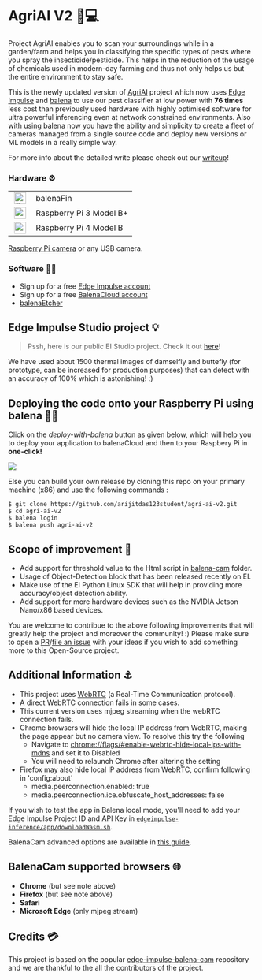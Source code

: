 # AgriAI V2 🌾💻

Project AgriAI enables you to scan your surroundings while in a garden/farm and helps you in classifying the specific types of pests where you spray the insecticide/pesticide. This helps in the reduction of the usage of chemicals used in modern-day farming and thus not only helps us but the entire environment to stay safe.

This is the newly updated version of [AgriAI](https://bit.ly/projectAgriAI) project which now uses [Edge Impulse](https://edgeimpulse.com) and [balena](https://balena.io) to use our pest classifier at low power with **76 times** less cost than previously used hardware with highly optimised software for ultra powerful inferencing even at network constrained environments. Also with using balena now you have the ability and simplicity to create a fleet of cameras managed from a single source code and deploy new versions or ML models in a really simple way.

For more info about the detailed write please check out our [writeup](WRITEUP.pdf)!

### Hardware ⚙️
<table>
<tr><td>
<img height="24px" src="https://files.balena-cloud.com/images/fincm3/2.58.3%2Brev1.prod/logo.svg" alt="fincm3" style="max-width: 100%; margin: 0px 4px;"></td><td> balenaFin</td>
</tr>
<tr><td>
<img height="24px" src="https://files.balena-cloud.com/images/raspberrypi3/2.58.3%2Brev1.prod/logo.svg" alt="raspberrypi3" style="max-width: 100%; margin: 0px 4px;"></td><td>Raspberry Pi 3 Model B+</td>
</tr>
<tr><td>
<img height="24px" src="https://files.balena-cloud.com/images/raspberrypi4-64/2.65.0%2Brev1.prod/logo.svg" alt="raspberrypi4-64" style="max-width: 100%; margin: 0px 4px;"></td><td>Raspberry Pi 4 Model B</td>
</tr>
</table>

 [Raspberry Pi camera](https://www.raspberrypi.org/products/camera-module-v2/) or any USB camera.

### Software 👨‍💻

* Sign up for a free [Edge Impulse account](https://edgeimpulse.com/)
* Sign up for a free [BalenaCloud account](https://www.balena.io/)
* [balenaEtcher](https://www.balena.io/etcher/)


## Edge Impulse Studio project 💡
>Pssh, here is our public EI Studio project. Check it out [here](https://studio.edgeimpulse.com/public/12041/latest)!

We have used about 1500 thermal images of damselfly and buttefly (for prototype, can be increased for production purposes) that can detect with an accuracy of 100% which is astonishing! :)

## Deploying the code onto your Raspberry Pi using balena 🕵️‍♂️

Click on the *deploy-with-balena* button as given below, which will help you to deploy your application to balenaCloud and then to your Raspbery Pi in **one-click!**

[![](https://balena.io/deploy.png)](https://dashboard.balena-cloud.com/deploy?repoUrl=https://github.com/arijitdas123student/agri-ai-v2)

Else you can build your own release by cloning this repo on your primary machine (x86) and use the following commands :
```
$ git clone https://github.com/arijitdas123student/agri-ai-v2.git
$ cd agri-ai-v2
$ balena login
$ balena push agri-ai-v2
```
## Scope of improvement 🤔
* Add support for threshold value to the Html script in [balena-cam](https://github.com/arijitdas123student/agri-ai-v2/blob/master/balena-cam/app/client/index.html) folder.
* Usage of Object-Detection block that has been released recently on EI.
* Make use of the EI Python Linux SDK that will help in providing more accuracy/object detection ability.
* Add support for more hardware devices such as the NVIDIA Jetson Nano/x86 based devices.

You are welcome to contribue to the above following improvements that will greatly help the project and moreover the community! :)
Please make sure to open a [PR](https://github.com/arijitdas123student/agri-ai-v2/pulls)/[file an issue](https://github.com/arijitdas123student/agri-ai-v2/issues) with your ideas if you wish to add something more to this Open-Source project.

## Additional Information ⚓

- This project uses [WebRTC](https://webrtc.org/) (a Real-Time Communication protocol).
- A direct WebRTC connection fails in some cases.
- This current version uses mjpeg streaming when the webRTC connection fails.
- Chrome browsers will hide the local IP address from WebRTC, making the page appear but no camera view. To resolve this try the following
  - Navigate to [chrome://flags/#enable-webrtc-hide-local-ips-with-mdns](chrome://flags/#enable-webrtc-hide-local-ips-with-mdns) and set it to Disabled
  - You will need to relaunch Chrome after altering the setting
- Firefox may also hide local IP address from WebRTC, confirm following in 'config:about'
  - media.peerconnection.enabled: true
  - media.peerconnection.ice.obfuscate_host_addresses: false

If you wish to test the app in Balena local mode, you'll need to add your Edge Impulse Project ID and API Key in [`edgeimpulse-inference/app/downloadWasm.sh`](edgeimpulse-inference/app/downloadWasm.sh).

BalenaCam advanced options are available in [this guide](BALENA-OPTIONS.md).

## BalenaCam supported browsers 🌐

- **Chrome** (but see note above)
- **Firefox** (but see note above)
- **Safari**
- **Microsoft Edge** (only mjpeg stream)

## Credits 💳
This project is based on the popular [edge-impulse-balena-cam](https://github.com/edgeimpulse/balena-cam-tinyml) repository and we are thankful to the all the contributors of the project.
